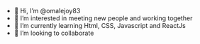 - 👋 Hi, I’m @omalejoy83
- 👀 I’m interested in meeting new people and working together
- 🌱 I’m currently learning Html, CSS, Javascript and ReactJs
- 💞️ I’m looking to collaborate 


<!---
omalejoy83/omalejoy83 is a ✨ special ✨ repository because its `README.md` (this file) appears on your GitHub profile.
You can click the Preview link to take a look at your changes.
--->
